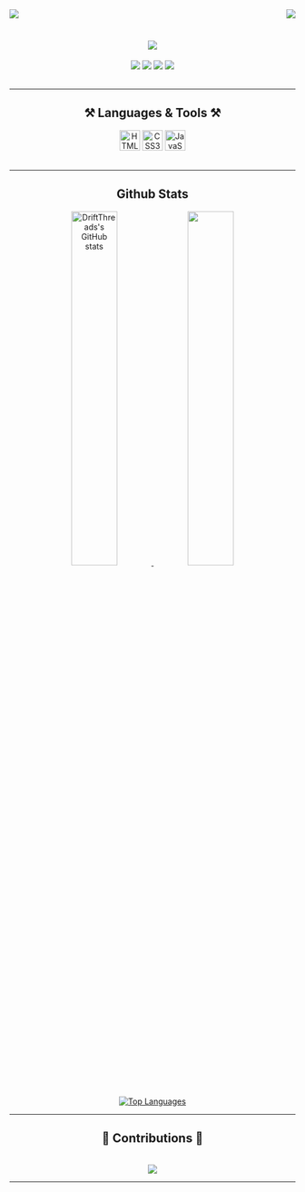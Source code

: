 <!-- Page Visits -->
<img align="right" src="https://visitor-badge.laobi.icu/badge?page_id=DriftThreads.DriftThreads" />

<!-- Followers -->
<a href="https://www.github.com/DriftThreads" target="_blank" rel="noreferrer">
  <img src="https://img.shields.io/github/followers/DriftThreads?logo=github&style=for-the-badge&color=0891b2&labelColor=1c1917" />
</a>

<!-- Typewriter Name Display -->
<h1 align="center">
  <img src="https://readme-typing-svg.herokuapp.com/?font=Righteous&size=35&center=true&vCenter=true&width=500&height=70&duration=3000&lines=Sup+🤘;+This+is+DriftThreads.;" />
</h1>

<!-- Socials -->
<div align="center">
  <a href="https://driftthreads.store" target="_blank"><img src="https://img.shields.io/badge/Web-1c1917?style=for-the-badge&logo=google-chrome&logoColor=white" /></a>
  <a href="mailto:driftthreads.pty@gmail.com"><img src="https://img.shields.io/badge/Gmail-333333?style=for-the-badge&logo=gmail&logoColor=red" /></a>
  <a href="https://www.instagram.com/driftthreads.official" target="_blank"><img src="https://img.shields.io/badge/Instagram-E4405F?style=for-the-badge&logo=instagram&logoColor=white" /></a>
  <a href="https://www.github.com/DriftThreads" target="_blank"><img src="https://img.shields.io/badge/GitHub-ffffff?style=for-the-badge&logo=github&logoColor=000000" /></a>
</div>

<br/>
<hr/>

<h2 align="center">⚒️ Languages & Tools ⚒️</h2>
<div align="center">
  <a href="https://developer.mozilla.org/en-US/docs/Glossary/HTML5" target="_blank"><img src="https://raw.githubusercontent.com/danielcranney/readme-generator/main/public/icons/skills/html5-colored.svg" width="36" height="36" alt="HTML5" /></a>
  <a href="https://www.w3.org/TR/CSS/#css" target="_blank"><img src="https://raw.githubusercontent.com/danielcranney/readme-generator/main/public/icons/skills/css3-colored.svg" width="36" height="36" alt="CSS3" /></a>
  <a href="https://developer.mozilla.org/en-US/docs/Web/JavaScript" target="_blank"><img src="https://raw.githubusercontent.com/danielcranney/readme-generator/main/public/icons/skills/javascript-colored.svg" width="36" height="36" alt="JavaScript" /></a>
</div>

<br/>
<hr/>

<h2 align="center">Github Stats</h2>
<div align="center">
  <a href="http://www.github.com/DriftThreads">
    <img width="40%" src="https://github-readme-stats.vercel.app/api?username=DriftThreads&show_icons=true&count_private=true&title_color=0891b2&text_color=ffffff&icon_color=0891b2&bg_color=1c1917&hide_border=true" alt="DriftThreads's GitHub stats" />
  </a>
  <a href="http://www.github.com/DriftThreads">
    <img width="40%" src="https://github-readme-streak-stats.herokuapp.com/?user=DriftThreads&stroke=ffffff&background=1c1917&ring=0891b2&fire=0891b2&currStreakNum=ffffff&currStreakLabel=0891b2&sideNums=ffffff&sideLabels=ffffff&dates=ffffff&hide_border=true" />
  </a>
  <a href="https://github.com/DriftThreads" align="left">
    <img src="https://github-readme-stats.vercel.app/api/top-langs/?username=DriftThreads&langs_count=3&title_color=0891b2&text_color=ffffff&icon_color=0891b2&bg_color=1c1917&hide_border=true&custom_title=Top%20Languages" alt="Top Languages" />
  </a>
</div>

<hr/>
<div align="center">
  <h2>🐍 Contributions 🐍</h2>
  <br>
  <img src="https://raw.githubusercontent.com/DriftThreads/DriftThreads/main/output/github-contribution-grid-snake.svg" />

</div>
<hr/>
